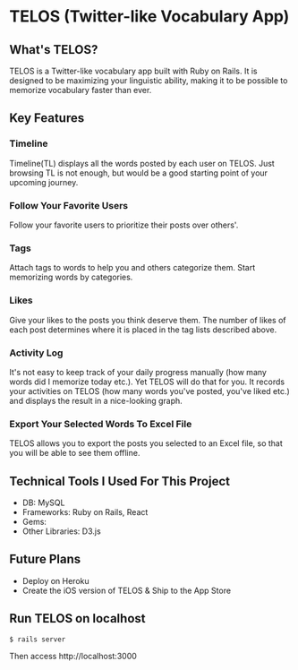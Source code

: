 TELOS (Twitter-like Vocabulary App)
===

## What's TELOS?
TELOS is a Twitter-like vocabulary app built with Ruby on Rails. It is designed to be maximizing your linguistic ability, making it to be possible to memorize vocabulary faster than ever.

## Key Features
### Timeline
Timeline(TL) displays all the words posted by each user on TELOS. Just browsing TL is not enough, but would be a good starting point of your upcoming journey.
### Follow Your Favorite Users
Follow your favorite users to prioritize their posts over others'. 
### Tags
Attach tags to words to help you and others categorize them. Start memorizing words by categories. 
### Likes
Give your likes to the posts you think deserve them. The number of likes of each post determines where it is placed in the tag lists described above.
### Activity Log
It's not easy to keep track of your daily progress manually (how many words did I memorize today etc.). Yet TELOS will do that for you. It records your activities on TELOS (how many words you've posted, you've liked etc.) and displays the result in a nice-looking graph.
### Export Your Selected Words To Excel File
TELOS allows you to export the posts you selected to an Excel file, so that you will be able to see them offline. 

## Technical Tools I Used For This Project
- DB: MySQL
- Frameworks: Ruby on Rails, React
- Gems: 
- Other Libraries: D3.js

## Future Plans
- Deploy on Heroku
- Create the iOS version of TELOS & Ship to the App Store

## Run TELOS on localhost
```
$ rails server
```
Then access http://localhost:3000
